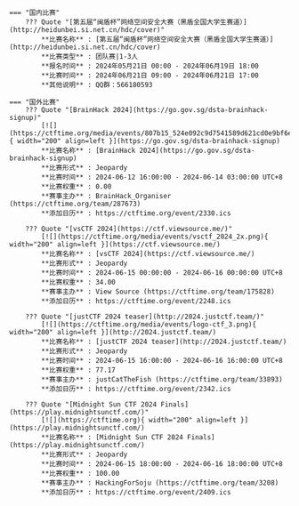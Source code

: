     === "国内比赛"
        ??? Quote "[第五届“闽盾杯”网络空间安全大赛（黑盾全国大学生赛道）](http://heidunbei.si.net.cn/hdc/cover)"  
            **比赛名称** : [第五届“闽盾杯”网络空间安全大赛（黑盾全国大学生赛道）](http://heidunbei.si.net.cn/hdc/cover)  
            **比赛类型** : 团队赛|1-3人  
            **报名时间** : 2024年05月21日 00:00 - 2024年06月19日 18:00  
            **比赛时间** : 2024年06月21日 09:00 - 2024年06月21日 17:00  
            **其他说明** : QQ群：566180593  
                
    === "国外比赛"
        ??? Quote "[BrainHack 2024](https://go.gov.sg/dsta-brainhack-signup)"  
            [![](https://ctftime.org/media/events/807b15_524e092c9d7541589d621cd0e9bf6e4bmv2.jpeg){ width="200" align=left }](https://go.gov.sg/dsta-brainhack-signup)  
            **比赛名称** : [BrainHack 2024](https://go.gov.sg/dsta-brainhack-signup)  
            **比赛形式** : Jeopardy  
            **比赛时间** : 2024-06-12 16:00:00 - 2024-06-14 03:00:00 UTC+8  
            **比赛权重** : 0.00  
            **赛事主办** : BrainHack_Organiser (https://ctftime.org/team/287673)  
            **添加日历** : https://ctftime.org/event/2330.ics  
            
        ??? Quote "[vsCTF 2024](https://ctf.viewsource.me/)"  
            [![](https://ctftime.org/media/events/vsctf_2024_2x.png){ width="200" align=left }](https://ctf.viewsource.me/)  
            **比赛名称** : [vsCTF 2024](https://ctf.viewsource.me/)  
            **比赛形式** : Jeopardy  
            **比赛时间** : 2024-06-15 00:00:00 - 2024-06-16 00:00:00 UTC+8  
            **比赛权重** : 34.00  
            **赛事主办** : View Source (https://ctftime.org/team/175828)  
            **添加日历** : https://ctftime.org/event/2248.ics  
            
        ??? Quote "[justCTF 2024 teaser](http://2024.justctf.team/)"  
            [![](https://ctftime.org/media/events/logo-ctf_3.png){ width="200" align=left }](http://2024.justctf.team/)  
            **比赛名称** : [justCTF 2024 teaser](http://2024.justctf.team/)  
            **比赛形式** : Jeopardy  
            **比赛时间** : 2024-06-15 16:00:00 - 2024-06-16 16:00:00 UTC+8  
            **比赛权重** : 77.17  
            **赛事主办** : justCatTheFish (https://ctftime.org/team/33893)  
            **添加日历** : https://ctftime.org/event/2342.ics  
            
        ??? Quote "[Midnight Sun CTF 2024 Finals](https://play.midnightsunctf.com/)"  
            [![](https://ctftime.org){ width="200" align=left }](https://play.midnightsunctf.com/)  
            **比赛名称** : [Midnight Sun CTF 2024 Finals](https://play.midnightsunctf.com/)  
            **比赛形式** : Jeopardy  
            **比赛时间** : 2024-06-15 18:00:00 - 2024-06-16 18:00:00 UTC+8  
            **比赛权重** : 100.00  
            **赛事主办** : HackingForSoju (https://ctftime.org/team/3208)  
            **添加日历** : https://ctftime.org/event/2409.ics  
            